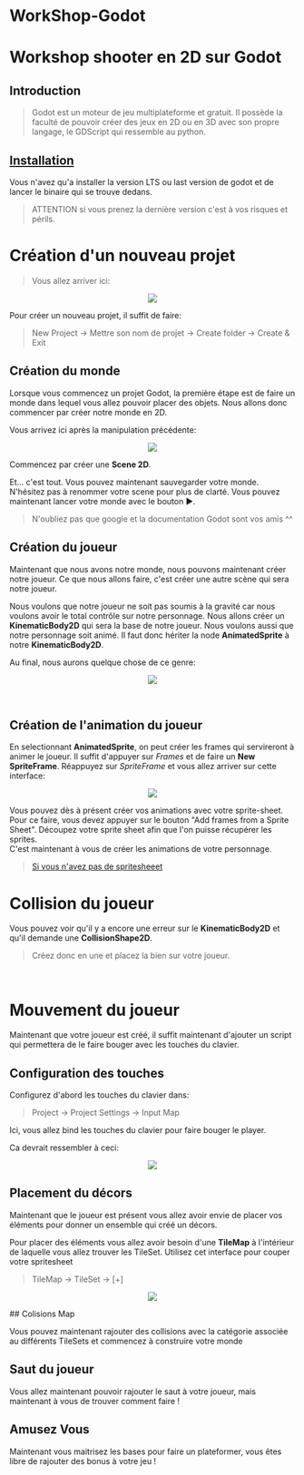 # WorkShop-Godot

# Workshop shooter en 2D sur Godot
## Introduction
> Godot est un moteur de jeu multiplateforme et gratuit. Il possède la faculté de pouvoir créer des jeux en 2D ou en 3D avec son propre langage, le GDScript qui ressemble au python.

## [Installation](https://godotengine.org/)

Vous n'avez qu'a installer la version LTS ou last version de godot et de lancer le binaire qui se trouve dedans.
> ATTENTION si vous prenez la dernière version c'est à vos risques et périls.

# Création d'un nouveau projet

> Vous allez arriver ici:

<p align="center">
    <img src="./ressources/home.png">
    </a>
</p>

Pour créer un nouveau projet, il suffit de faire:

> New Project -> Mettre son nom de projet -> Create folder -> Create & Exit

## Création du monde

Lorsque vous commencez un projet Godot, la première étape est de faire un monde dans lequel vous allez pouvoir placer des objets. Nous allons donc commencer par créer notre monde en 2D.

Vous arrivez ici après la manipulation précédente:

<p align="center">
    <img src="./ressources/world.png">
    </a>
</p>

Commencez par créer une __Scene 2D__.

Et... c'est tout. Vous pouvez maintenant sauvegarder votre monde. N'hésitez pas à renommer votre scene pour plus de clarté.
Vous pouvez maintenant lancer votre monde avec le bouton ▶.

>N'oubliez pas que google et la documentation Godot sont vos amis ^^

## Création du joueur

Maintenant que nous avons notre monde, nous pouvons maintenant créer notre joueur. Ce que nous allons faire, c'est créer une autre scène qui sera notre joueur.

Nous voulons que notre joueur ne soit pas soumis à la gravité car nous voulons avoir le total contrôle sur notre personnage. Nous allons créer un __KinematicBody2D__ qui sera la base de notre joueur. Nous voulons aussi que notre personnage soit animé. Il faut donc hériter la node __AnimatedSprite__ à notre __KinematicBody2D__.

Au final, nous aurons quelque chose de ce genre:
<p align="center">
    <img src="./ressources/BasicPlayer.png">
    </a>
</p>
<br>

## Création de l'animation du joueur

En selectionnant __AnimatedSprite__, on peut créer les frames qui servireront à animer le joueur. Il suffit d'appuyer sur _Frames_ et de faire un __New SpriteFrame__. Réappuyez sur _SpriteFrame_ et vous allez arriver sur cette interface:

<p align="center">
    <img src="./ressources/SpriteFrame.png">
    </a>
</p>

Vous pouvez dès à présent créer vos animations avec votre sprite-sheet. Pour ce faire, vous devez appuyer sur le bouton "Add frames from a Sprite Sheet". Découpez votre sprite sheet afin que l'on puisse récupérer les sprites.
<br>
C'est maintenant à vous de créer les animations de votre personnage.
> [Si vous n'avez pas de spritesheeet](https://opengameart.org/content/a-platformer-in-the-forest)

# Collision du joueur

Vous pouvez voir qu'il y a encore une erreur sur le __KinematicBody2D__ et qu'il demande une __CollisionShape2D__. 
> Créez donc en une et placez la bien sur votre joueur.
<br/>

# Mouvement du joueur

Maintenant que votre joueur est créé, il suffit maintenant d'ajouter un script qui permettera de le faire bouger avec les touches du clavier.

## Configuration des touches

Configurez d'abord les touches du clavier dans:
 
>  Project -> Project Settings -> Input Map



Ici, vous allez bind les touches du clavier pour faire bouger le player.

Ca devrait ressembler à ceci:

<p align="center">
    <img src="./ressources/bindKeyboard.png">
    </a>
</p>

## Placement du décors

Maintenant que le joueur est présent vous allez avoir envie de placer vos éléments pour donner un ensemble qui créé un décors.

Pour placer des éléments vous allez avoir besoin d'une __TileMap__ à l'intérieur de laquelle vous allez trouver les TileSet. Utilisez cet interface pour couper votre spritesheet

> TileMap -> TileSet -> [+]

<p align="center">
    <img src="./ressources/TileMap.png">
    </a>
</p>
## Colisions Map

Vous pouvez maintenant rajouter des collisions avec la catégorie associée au différents TileSets et commencez à construire votre monde

## Saut du joueur

Vous allez maintenant pouvoir rajouter le saut à votre joueur, mais maintenant à vous de trouver comment faire !


## Amusez Vous
Maintenant vous maitrisez les bases pour faire un plateformer, vous êtes libre de rajouter des bonus à votre jeu !
